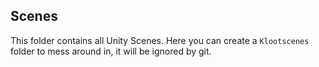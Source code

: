 ## Scenes
This folder contains all Unity Scenes.
Here you can create a `Klootscenes` folder to mess around in, it will be ignored by git.